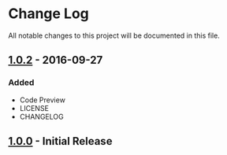# Change Log
All notable changes to this project will be documented in this file.

## [1.0.2](../../tree/1.0.2) - 2016-09-27

### Added

- Code Preview
- LICENSE
- CHANGELOG

## [1.0.0](../../tree/1.0.0) - Initial Release

